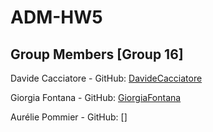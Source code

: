 # ADM-HW5

## Group Members [Group 16]
Davide Cacciatore - GitHub: [DavideCacciatore](https://github.com/DavideCacciatore)
 
Giorgia Fontana - GitHub: [GiorgiaFontana](https://github.com/GiorgiaFontana) 
 
Aurélie Pommier - GitHub: [] 

